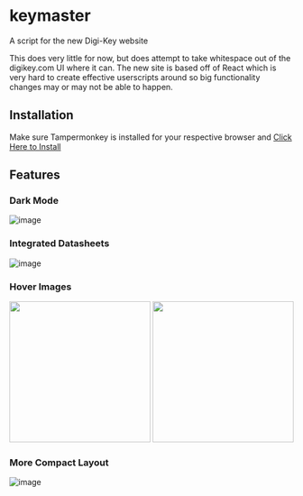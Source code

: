 # keymaster
A script for the new Digi-Key website

This does very little for now, but does attempt to take whitespace out of the digikey.com UI where it can.  The new site is based off of React which is very hard to create effective userscripts around so big functionality changes may or may not be able to happen.

## Installation
Make sure Tampermonkey is installed for your respective browser and [Click Here to Install](https://github.com/bombledmonk/keymaster/raw/master/keymaster.user.js)

## Features

### Dark Mode
![image](https://user-images.githubusercontent.com/4141691/164507137-50a1e6d6-75da-4e94-9278-451b4c9b793c.png)

### Integrated Datasheets
![image](https://user-images.githubusercontent.com/4141691/164527180-34328219-44de-4c2f-b1c6-71b0dadee5b8.png)

### Hover Images
<image src="https://user-images.githubusercontent.com/4141691/164527412-0504bccc-dda5-46aa-a5a6-452b7ad2fb00.png" height=250px>
<image src="https://user-images.githubusercontent.com/4141691/164527457-739c29a2-0059-483f-b522-ca36768e9135.png" height=250px>

  ### More Compact Layout
![image](https://user-images.githubusercontent.com/4141691/164528336-efaf2993-6dca-42a4-8847-fcd2c76b3975.png)
